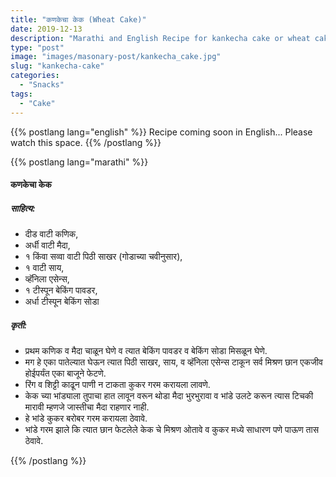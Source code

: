 ```yaml
---
title: "कणकेचा केक (Wheat Cake)"
date: 2019-12-13
description: "Marathi and English Recipe for kankecha cake or wheat cake"
type: "post"
image: "images/masonary-post/kankecha_cake.jpg"
slug: "kankecha-cake"
categories: 
  - "Snacks"
tags:
  - "Cake"
---
```


{{% postlang lang="english" %}} 
 Recipe coming soon in English... Please watch this space. 
 {{% /postlang %}}







{{% postlang lang="marathi" %}}




#### कणकेचा केक 



##### साहित्य: 


- दीड वाटी कणिक, 
- अर्धी वाटी मैदा,
- १ किंवा सव्वा वाटी पिठी साखर (गोडाच्या चवीनुसार),
- १ वाटी साय,
- व्हॅनिला एसेन्स,
- १ टीस्पून बेकिंग पावडर,
- अर्धा टीस्पून बेकिंग सोडा 


##### कृती: 


- प्रथम कणिक व मैदा चाळून घेणे व त्यात बेकिंग पावडर व बेकिंग सोडा मिसळून घेणे.
-  मग हे एका पातेल्यात घेऊन त्यात पिठी साखर, साय, व व्हॅनिला एसेन्स टाकून सर्व मिश्रण छान एकजीव होईपर्यंत एका बाजूने फेटणे.
- रिंग व शिट्टी काढून पाणी न टाकता कुकर गरम करायला लावणे.
- केक च्या भांड्याला तुपाचा हात लावून वरून थोडा मैदा भुरभुरावा व भांडे उलटे करून त्यास टिचकी मारावी म्हणजे जास्तीचा मैदा राहणार नाही.
- हे भांडे कुकर बरोबर गरम करायला ठेवावे.
- भांडे गरम झाले कि त्यात छान फेटलेले केक चे मिश्रण ओतावे व कुकर मध्ये साधारण पणे पाऊण तास ठेवावे.

 {{% /postlang %}}
